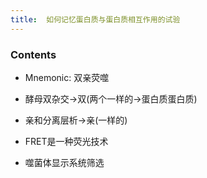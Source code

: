 ```yaml
---
title:  如何记忆蛋白质与蛋白质相互作用的试验
--- 
```


### Contents
- Mnemonic: 双亲荧噬

- 酵母双杂交→双(两个一样的→蛋白质蛋白质)
- 亲和分离层析→亲(一样的)
- FRET是一种荧光技术
- 噬菌体显示系统筛选

